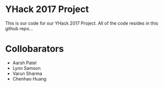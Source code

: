 # YHack 2017 Project
This is our code for our YHack 2017 Project. All of the code resides in this github repo...

# Collobarators
- Aarsh Patel
- Lynn Samson
- Varun Sharma
- Chenhao Huang
